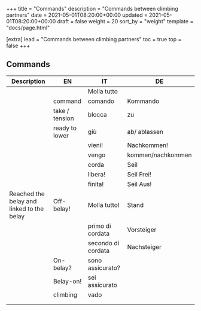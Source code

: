 +++
title = "Commands"
description = "Commands between climbing partners"
date = 2021-05-01T08:20:00+00:00
updated = 2021-05-01T08:20:00+00:00
draft = false
weight = 20
sort_by = "weight"
template = "docs/page.html"

[extra]
lead = "Commands between climbing partners"
toc = true
top = false
+++

## Commands


| Description                               | EN             | IT                 | DE                |
|-------------------------------------------|----------------|--------------------|-------------------|
|                                           |                | Molla tutto        |                   |
|                                           | command        | comando            | Kommando          |
|                                           | take / tension | blocca             | zu                |
|                                           | ready to lower | giù                | ab/ ablassen      |
|                                           |                | vieni!             | Nachkommen!       |
|                                           |                | vengo              | kommen/nachkommen |
|                                           |                | corda              | Seil              |
|                                           |                | libera!            | Seil Frei!        |
|                                           |                | finita!            | Seil Aus!         |
| Reached the belay and linked to the belay | Off-belay!     | Molla tutto!       | Stand             |
|                                           |                | primo  di cordata  | Vorsteiger        |
|                                           |                | secondo di cordata | Nachsteiger       |
|                                           | On-belay?      | sono assicurato?   |                   |
|                                           | Belay-on!      | sei assicurato     |                   |
|                                           | climbing       | vado               |                   |
|                                           |                |                    |                   |
|                                           |                |                    |                   |
